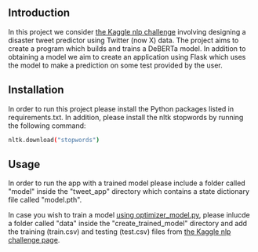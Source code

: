 ## Introduction

In this project we consider [the Kaggle nlp challenge](https://www.kaggle.com/competitions/nlp-getting-started) involving designing a disaster tweet predictor using Twitter (now X) data.
The project aims to create a program which builds and trains a DeBERTa model.
In addition to obtaining a model we aim to create an application using Flask which uses the model to make a prediction on some test provided by the user.

## Installation

In order to run this project please install the Python packages listed in requirements.txt.
In addition, please install the nltk stopwords by running the following command:

```bash
nltk.download("stopwords")
```

## Usage

In order to run the app with a trained model please include a folder called "model" inside the "tweet_app" directory which contains a state dictionary file called "model.pth".

In case you wish to train a model [using optimizer_model.py](https://github.com/acolgithub/tweets_classification_project/blob/main/create_model/optimize_model.py), please inlucde a folder called "data" inside the "create_trained_model" directory and add the training (train.csv) and testing (test.csv) files from [the Kaggle nlp challenge page](https://www.kaggle.com/competitions/nlp-getting-started).
